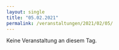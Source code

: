 ```yaml
---
layout: single
title: "05.02.2021"
permalink: /veranstaltungen/2021/02/05/
---
```


Keine Veranstaltung an diesem Tag.
